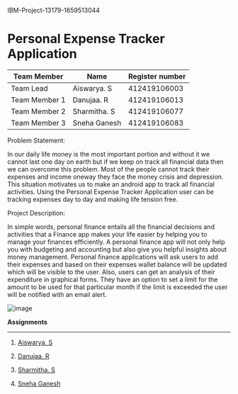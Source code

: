 IBM-Project-13179-1659513044


# Personal Expense Tracker Application

| Team Member   | Name          | Register number |
|---------------|---------------| --------------- |
| Team Lead     | Aiswarya. S   | 412419106003    |
| Team Member 1 | Danujaa. R    | 412419106013    |
| Team Member 2 | Sharmitha. S  | 412419106077    |
| Team Member 3 | Sneha Ganesh  | 412419106083    |

Problem Statement:

In our daily life money is the most important portion and without it we cannot last one day on earth but if we keep on track all financial data then we can overcome this problem. Most of the people cannot track their expenses and income oneway they face the money crisis and depression. This situation motivates us to make an android app to track all financial activities. Using the Personal Expense Tracker Application user can be tracking expenses day to day and making life tension free.


Project Description:

In simple words, personal finance entails all the financial decisions and activities that a Finance app makes your life easier by helping you to manage your finances efficiently. A personal finance app will not only help you with budgeting and accounting but also give you helpful insights about money management.
Personal finance applications will ask users to add their expenses and based on their expenses wallet balance will be updated which will be visible to the user.  Also, users can get an analysis of their expenditure in graphical forms. They have an option to set a limit for the amount to be used for that particular month if the limit is exceeded the user will be notified with an email alert.

![image](https://user-images.githubusercontent.com/114283326/200778895-f4170177-6501-4e2d-876d-1ee0365af12e.png)

**Assignments**
__________________________________________________________________________________________________________________

1. [Aiswarya. S](https://github.com/IBM-EPBL/IBM-Project-13179-1659513044/tree/main/ASSIGNMENTS/AISWARYA)

2. [Danujaa. R](https://github.com/IBM-EPBL/IBM-Project-13179-1659513044/tree/main/ASSIGNMENTS/DANUJAA)

3. [Sharmitha. S](https://github.com/IBM-EPBL/IBM-Project-13179-1659513044/tree/main/ASSIGNMENTS/SHARMITHA)

4. [Sneha Ganesh](https://github.com/IBM-EPBL/IBM-Project-13179-1659513044/tree/main/ASSIGNMENTS/SNEHA%20GANESH)
